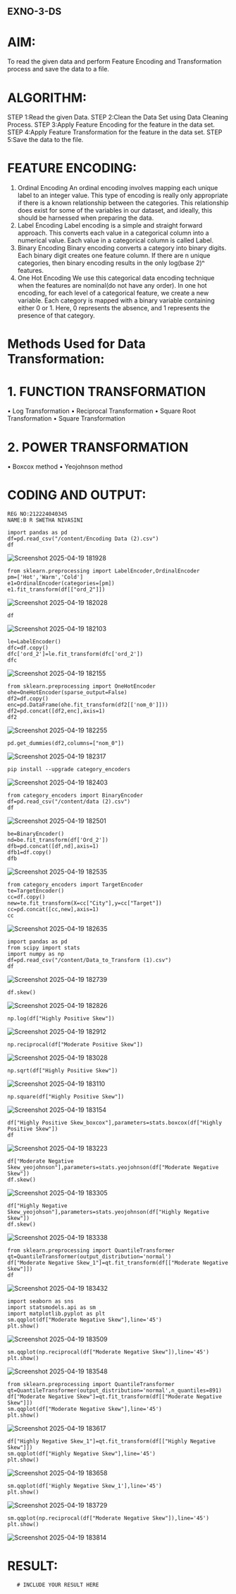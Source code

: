 ## EXNO-3-DS

# AIM:
To read the given data and perform Feature Encoding and Transformation process and save the data to a file.

# ALGORITHM:
STEP 1:Read the given Data.
STEP 2:Clean the Data Set using Data Cleaning Process.
STEP 3:Apply Feature Encoding for the feature in the data set.
STEP 4:Apply Feature Transformation for the feature in the data set.
STEP 5:Save the data to the file.

# FEATURE ENCODING:
1. Ordinal Encoding
An ordinal encoding involves mapping each unique label to an integer value. This type of encoding is really only appropriate if there is a known relationship between the categories. This relationship does exist for some of the variables in our dataset, and ideally, this should be harnessed when preparing the data.
2. Label Encoding
Label encoding is a simple and straight forward approach. This converts each value in a categorical column into a numerical value. Each value in a categorical column is called Label.
3. Binary Encoding
Binary encoding converts a category into binary digits. Each binary digit creates one feature column. If there are n unique categories, then binary encoding results in the only log(base 2)ⁿ features.
4. One Hot Encoding
We use this categorical data encoding technique when the features are nominal(do not have any order). In one hot encoding, for each level of a categorical feature, we create a new variable. Each category is mapped with a binary variable containing either 0 or 1. Here, 0 represents the absence, and 1 represents the presence of that category.

# Methods Used for Data Transformation:
  # 1. FUNCTION TRANSFORMATION
• Log Transformation
• Reciprocal Transformation
• Square Root Transformation
• Square Transformation
  # 2. POWER TRANSFORMATION
• Boxcox method
• Yeojohnson method

# CODING AND OUTPUT:
  ```
 REG NO:212224040345
NAME:B R SWETHA NIVASINI
```

```
import pandas as pd
df=pd.read_csv("/content/Encoding Data (2).csv")
df
```
![Screenshot 2025-04-19 181928](https://github.com/user-attachments/assets/55b0cd6f-26bb-4956-9668-7e0251fdc575)

```
from sklearn.preprocessing import LabelEncoder,OrdinalEncoder
pm=['Hot','Warm','Cold']
e1=OrdinalEncoder(categories=[pm])
e1.fit_transform(df[["ord_2"]])
```

![Screenshot 2025-04-19 182028](https://github.com/user-attachments/assets/24e68796-9de6-472a-a9bf-23662dd951c5)

```
df
```
![Screenshot 2025-04-19 182103](https://github.com/user-attachments/assets/0e154334-80ca-4815-ac0c-218ce6c9e783)

```
le=LabelEncoder()
dfc=df.copy()
dfc['ord_2']=le.fit_transform(dfc['ord_2'])
dfc
```

![Screenshot 2025-04-19 182155](https://github.com/user-attachments/assets/a43e2eef-2a0f-4878-a48d-9d825093bd5d)

```
from sklearn.preprocessing import OneHotEncoder
ohe=OneHotEncoder(sparse_output=False)
df2=df.copy()
enc=pd.DataFrame(ohe.fit_transform(df2[['nom_0']]))
df2=pd.concat([df2,enc],axis=1)
df2
```

![Screenshot 2025-04-19 182255](https://github.com/user-attachments/assets/bc11f3ba-1777-4dc7-8e04-735305c65770)

```
pd.get_dummies(df2,columns=["nom_0"])
```
![Screenshot 2025-04-19 182317](https://github.com/user-attachments/assets/ee705485-84e4-4bc5-9e31-f98deb2f21b2)

```
pip install --upgrade category_encoders
```

![Screenshot 2025-04-19 182403](https://github.com/user-attachments/assets/3c94f7bb-a331-48e6-9e01-0ce1fe2ddd15)

```
from category_encoders import BinaryEncoder
df=pd.read_csv("/content/data (2).csv")
df
```

![Screenshot 2025-04-19 182501](https://github.com/user-attachments/assets/d5063275-11de-452e-ad8a-2843770ffbdc)

```
be=BinaryEncoder()
nd=be.fit_transform(df['Ord_2'])
dfb=pd.concat([df,nd],axis=1)
dfb1=df.copy()
dfb
```

![Screenshot 2025-04-19 182535](https://github.com/user-attachments/assets/63cccc0c-b2c3-475f-8fce-647897d153fa)

```
from category_encoders import TargetEncoder
te=TargetEncoder()
cc=df.copy()
new=te.fit_transform(X=cc["City"],y=cc["Target"])
cc=pd.concat([cc,new],axis=1)
cc
```


![Screenshot 2025-04-19 182635](https://github.com/user-attachments/assets/3959057f-25b9-4f74-8d63-4c17610adf41)

```
import pandas as pd
from scipy import stats
import numpy as np
df=pd.read_csv("/content/Data_to_Transform (1).csv")
df
```


![Screenshot 2025-04-19 182739](https://github.com/user-attachments/assets/7b02b117-458e-4067-b4cf-3531769cc51d)

```
df.skew()
```

![Screenshot 2025-04-19 182826](https://github.com/user-attachments/assets/8aefda8c-00f0-457f-8b6c-b4d0aa68b02f)

```
np.log(df["Highly Positive Skew"])
```


![Screenshot 2025-04-19 182912](https://github.com/user-attachments/assets/383c6304-ef49-4c5a-a616-16fb053c1929)

```
np.reciprocal(df["Moderate Positive Skew"])
```


![Screenshot 2025-04-19 183028](https://github.com/user-attachments/assets/7acd1dd8-6418-4d7a-9cc6-eb45b6297ea1)

```
np.sqrt(df["Highly Positive Skew"])
```

![Screenshot 2025-04-19 183110](https://github.com/user-attachments/assets/af885ccf-e105-4434-b026-8ed3d1874b5e)

```
np.square(df["Highly Positive Skew"])
```


![Screenshot 2025-04-19 183154](https://github.com/user-attachments/assets/1c261dcd-25e5-4a8e-9e18-c4dadb4eb9f5)

```
df["Highly Positive Skew_boxcox"],parameters=stats.boxcox(df["Highly Positive Skew"])
df
```

![Screenshot 2025-04-19 183223](https://github.com/user-attachments/assets/a760c71e-72b9-4dfd-a0c0-e4896f738f03)

```
df["Moderate Negative Skew_yeojohnson"],parameters=stats.yeojohnson(df["Moderate Negative Skew"])
df.skew()
```

![Screenshot 2025-04-19 183305](https://github.com/user-attachments/assets/deb225bf-5bb2-490a-9eaa-bd337b421046)

```
df["Highly Negative Skew_yeojohson"],parameters=stats.yeojohnson(df["Highly Negative Skew"])
df.skew()
```


![Screenshot 2025-04-19 183338](https://github.com/user-attachments/assets/843e9af6-86c5-4e6c-a670-bef50442070e)

```
from sklearn.preprocessing import QuantileTransformer
qt=QuantileTransformer(output_distribution='normal')
df["Moderate Negative Skew_1"]=qt.fit_transform(df[["Moderate Negative Skew"]])
df
```


![Screenshot 2025-04-19 183432](https://github.com/user-attachments/assets/3870f7a6-978b-4441-be6a-79971719c43a)

```
import seaborn as sns
import statsmodels.api as sm
import matplotlib.pyplot as plt
sm.qqplot(df["Moderate Negative Skew"],line='45')
plt.show()
```

![Screenshot 2025-04-19 183509](https://github.com/user-attachments/assets/b4c34d34-d7c1-4f51-baf7-ab5799e60619)

```
sm.qqplot(np.reciprocal(df["Moderate Negative Skew"]),line='45')
plt.show()
```

![Screenshot 2025-04-19 183548](https://github.com/user-attachments/assets/cdb2978b-a283-47aa-901e-be5babca0f92)

```
from sklearn.preprocessing import QuantileTransformer
qt=QuantileTransformer(output_distribution='normal',n_quantiles=891)
df["Moderate Negative Skew"]=qt.fit_transform(df[["Moderate Negative Skew"]])
sm.qqplot(df["Moderate Negative Skew"],line='45')
plt.show()
```

![Screenshot 2025-04-19 183617](https://github.com/user-attachments/assets/53830cf9-4d23-40f8-93ad-38eedaad6eb7)

```
df["Highly Negative Skew_1"]=qt.fit_transform(df[["Highly Negative Skew"]])
sm.qqplot(df["Highly Negative Skew"],line='45')
plt.show()
```

![Screenshot 2025-04-19 183658](https://github.com/user-attachments/assets/c4195cfa-d873-4e19-b9ef-eb8f270c1c74)

```
sm.qqplot(df['Highly Negative Skew_1'],line='45')
plt.show()
```

![Screenshot 2025-04-19 183729](https://github.com/user-attachments/assets/3661cbb6-59ba-4591-9db3-4a5ce48e4a93)

```
sm.qqplot(np.reciprocal(df["Moderate Negative Skew"]),line='45')
plt.show()
```


![Screenshot 2025-04-19 183814](https://github.com/user-attachments/assets/63485ce3-0121-4693-998d-40149cad771c)



















































































































































































































































































































# RESULT:
       # INCLUDE YOUR RESULT HERE

       
